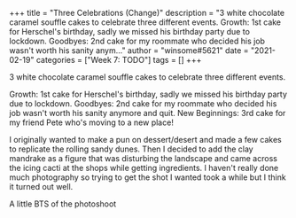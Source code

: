 +++
title = "Three Celebrations (Change)"
description = "3 white chocolate caramel souffle cakes to celebrate three different events.  Growth: 1st cake for Herschel's birthday, sadly we missed his birthday party due to lockdown. Goodbyes: 2nd cake for my roommate who decided his job wasn't worth his sanity anym..."
author = "winsome#5621"
date = "2021-02-19"
categories = ["Week 7: TODO"]
tags = []
+++

3 white chocolate caramel souffle cakes to celebrate three different events.

Growth: 1st cake for Herschel's birthday, sadly we missed his birthday party due to lockdown.
Goodbyes: 2nd cake for my roommate who decided his job wasn't worth his sanity anymore and quit.
New Beginnings: 3rd cake for my friend Pete who's moving to a new place!

I originally wanted to make a pun on dessert/desert and made a few cakes to replicate the rolling sandy dunes. Then I decided to add the clay mandrake as a figure that was disturbing the landscape and came across the icing cacti at the shops while getting ingredients. I haven't really done much photography so trying to get the shot I wanted took a while but I think it turned out well.

A little BTS of the photoshoot
